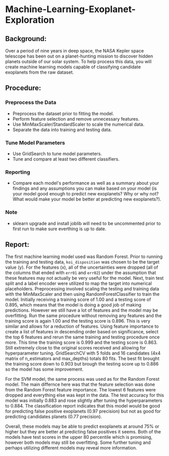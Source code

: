 # Machine-Learning-Exoplanet-Exploration

## Background:

Over a period of nine years in deep space, the NASA Kepler space telescope has been out on a planet-hunting mission to discover hidden planets outside of our solar system.
To help process this data, you will create machine learning models capable of classifying candidate exoplanets from the raw dataset.

## Procedure:

### Preprocess the Data
* Preprocess the dataset prior to fitting the model.
* Perform feature selection and remove unnecessary features.
* Use MinMaxScaler/StandardScaler to scale the numerical data.
* Separate the data into training and testing data.

### Tune Model Parameters
* Use GridSearch to tune model parameters.
* Tune and compare at least two different classifiers.

### Reporting
* Compare each model's performance as well as a summary about your findings and any assumptions you can make based on your model (is your model good enough to predict new exoplanets? Why or why not? What would make your model be better at predicting new exoplanets?).

### Note
* sklearn upgrade and install joblib will need to be uncommented prior to first run to make sure everthing is up to date.

## Report:

The first machine learning model used was Random Forest. Prior to running the training and testing data, `koi_disposition` was chosen to be the target value (y). For the features (x), all of the uncertainties were dropped (all of the columns that ended with `err01` and `err02`) under the assumption that these features may not actually be very useful for the model. Next, train test split and a label encoder were utilized to map the target into numerical placeholders. Preprocessing involved scaling the testing and training data with the MinMaxScaler and then using RandomForestClassifier to train the model. Initially receiving a training score of 1.00 and a testing score of 0.895, which means that the model is doing a good job of making predictions. However we still have a lot of features and the model may be overfitting. Run the same procedure without removing any features and the training score is again 1.00 and the testing score is 0.896. This is very similar and allows for a reduction of features. Using feature importance to create a list of features in descending order based on significance, select the top 6 features and rerun the same training and testing procedure once more. This time the training score is 0.999 and the testing score is 0.863. Still extremely close to the original scores received and allowing for hyperparameter tuning. GridSearchCV with 5 folds and 16 candidates (4x4 matrix of n_estimators and max_depths) totals 80 fits. The best fit brought the training score down to 0.903 but brough the testing score up to 0.886 so the model has some improvement.

For the SVM model, the same process was used as for the Random Forest model. The main differnce here was that the feature selection was done from the Random Forest feature importance. The lowest 6 features were dropped and everything else was kept in the data. The test accuracy for this model was initially 0.883 and rose slightly after tuning the hyperparameters to 0.884. The classification report indicates that this model would be good for predicting false positive exoplanets (0.97 precision) but not as good for predicting candidates planets (0.77 precision).

Overall, these models may be able to predict exoplanets at around 75% or higher but they are better at predicting false positives it seems. Both of the models have test scores in the upper 80 percentile which is promising, however both models may still be overfitting. Some further tuning and perhaps utilizing different models may reveal more information.
